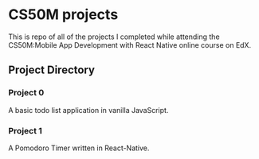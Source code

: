 # CS50M projects

This is repo of all of the projects I completed while attending the CS50M:Mobile App Development with React Native  online course on EdX.

## Project Directory

### Project 0

A basic todo list application in vanilla JavaScript.

### Project 1

A Pomodoro Timer written in React-Native. 

